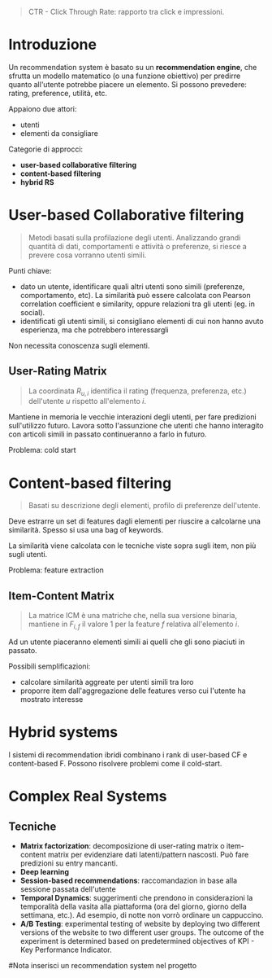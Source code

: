 >CTR - Click Through Rate: rapporto tra click e impressioni.

# Introduzione
Un recommendation system è basato su un **recommendation engine**, che sfrutta un modello matematico (o una funzione obiettivo) per predirre quanto all'utente potrebbe piacere un elemento. Si possono prevedere: rating, preference, utilità, etc.

Appaiono due attori:
- utenti
- elementi da consigliare

Categorie di approcci:
- **user-based collaborative filtering**
- **content-based filtering**
- **hybrid RS**

# User-based Collaborative filtering
>Metodi basati sulla profilazione degli utenti. Analizzando grandi quantità di dati, comportamenti e attività o preferenze, si riesce a prevere cosa vorranno utenti simili.

Punti chiave:
- dato un utente, identificare quali altri utenti sono simili (preferenze, comportamento, etc). La similarità può essere calcolata con Pearson correlation coefficient e similarity, oppure relazioni tra gli utenti (eg. in social).
- identificati gli utenti simili, si consigliano elementi di cui non hanno avuto esperienza, ma che potrebbero interessargli

Non necessita conoscenza sugli elementi.
## User-Rating Matrix
>La coordinata $R_{u,i}$ identifica il rating (frequenza, preferenza, etc.) dell'utente $u$ rispetto all'elemento $i$.

Mantiene in memoria le vecchie interazioni degli utenti, per fare predizioni sull'utilizzo futuro. Lavora sotto l'assunzione che utenti che hanno interagito con articoli simili in passato continueranno a farlo in futuro.

Problema: cold start

# Content-based filtering
>Basati su descrizione degli elementi, profilo di preferenze dell'utente.

Deve estrarre un set di features dagli elementi per riuscire a calcolarne una similarità. Spesso si usa una bag of keywords. 

La similarità viene calcolata con le tecniche viste sopra sugli item, non più sugli utenti.

Problema: feature extraction

## Item-Content Matrix
>La matrice ICM è una matriche che, nella sua versione binaria, mantiene in $F_{i,f}$ il valore 1 per la feature $f$ relativa all'elemento $i$.

Ad un utente piaceranno elementi simili ai quelli che gli sono piaciuti in passato.

Possibili semplificazioni:
- calcolare similarità aggreate per utenti simili tra loro
- proporre item dall'aggregazione delle features verso cui l'utente ha mostrato interesse

# Hybrid systems
I sistemi di recommendation ibridi combinano i rank di user-based CF e content-based F.
Possono risolvere problemi come il cold-start.

# Complex Real Systems
## Tecniche
- **Matrix factorization**: decomposizione di user-rating matrix o item-content matrix per evidenziare dati latenti/pattern nascosti. Può fare predizioni su entry mancanti.
- **Deep learning**
- **Session-based recommendations**: raccomandazion in base alla sessione passata dell'utente
- **Temporal Dynamics**: suggerimenti che prendono in considerazioni la temporalità della vasita alla piattaforma (ora del giorno, giorno della settimana, etc.). Ad esempio, di notte non vorrò ordinare un cappuccino.
- **A/B Testing**: experimental testing of website by deploying two different versions of the website to two different user groups. The outcome of the experiment is determined based on predetermined objectives of KPI - Key Performance Indicator.

#Nota inserisci un recommendation system nel progetto

